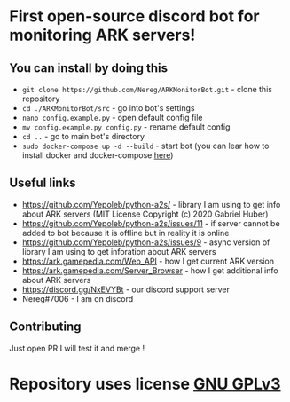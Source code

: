 # First open-source discord bot for monitoring ARK servers!
## You can install by doing this
* `git clone https://github.com/Nereg/ARKMonitorBot.git` - clone this repository
* `cd ./ARKMonitorBot/src` - go into bot's settings
* `nano config.example.py` - open default config file 
* `mv config.example.py config.py` - rename default config 
* `cd ..` - go to main bot's directory
* `sudo docker-compose up -d --build` - start bot (you can lear how to install docker and docker-compose [here](https://calendarific.com/blog/how-to-install-docker-and-docker-compose-on-ubuntu-20-04-lts-focal-fossa))

## Useful links
* https://github.com/Yepoleb/python-a2s/ - library I am using to get info about ARK servers (MIT License Copyright (c) 2020 Gabriel Huber)
* https://github.com/Yepoleb/python-a2s/issues/11 - if server cannot be added to bot because it is offline but in reality it is online
* https://github.com/Yepoleb/python-a2s/issues/9 - async version of library I am using to get inforation about ARK servers
* https://ark.gamepedia.com/Web_API - how I get current ARK version
* https://ark.gamepedia.com/Server_Browser - how I get additional info about ARK servers 
* https://discord.gg/NxEVYBt - our discord support server
* Nereg#7006 - I am on discord

## Contributing
Just open PR I will test it and merge !

# Repository uses license [GNU GPLv3](/LICENSE) 
